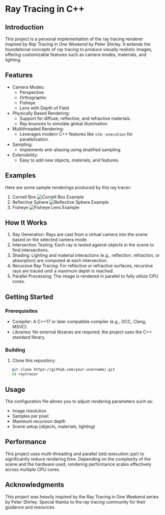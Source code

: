 # Ray Tracing in C++

## Introduction
This project is a personal implementation of the ray tracing renderer inspired by *Ray Tracing in One Weekend* by Peter Shirley. It extends the foundational concepts of ray tracing to produce visually realistic images, offering customizable features such as camera modes, materials, and lighting.

## Features
- Camera Modes:
  - Perspective
  - Orthographic
  - Fisheye
  - Lens with Depth of Field
- Physically Based Rendering:
  - Support for diffuse, reflective, and refractive materials.
  - Ray bounces to simulate global illumination.
- Multithreaded Rendering:
  - Leverages modern C++ features like `std::execution` for parallelization.
- Sampling:
  - Implements anti-aliasing using stratified sampling.
- Extensibility:
  - Easy to add new objects, materials, and features.

## Examples
Here are some sample renderings produced by this ray tracer:

1. Cornell Box
   ![Cornell Box Example](#)
2. Reflective Sphere
   ![Reflective Sphere Example](#)
3. Fisheye
   ![Fisheye Lens Example](#)

## How It Works
1. Ray Generation:
   Rays are cast from a virtual camera into the scene based on the selected camera mode.
2. Intersection Testing:
   Each ray is tested against objects in the scene to find intersections.
3. Shading:
   Lighting and material interactions (e.g., reflection, refraction, or absorption) are computed at each intersection.
4. Recursive Ray Tracing:
   For reflective or refractive surfaces, recursive rays are traced until a maximum depth is reached.
5. Parallel Processing:
   The image is rendered in parallel to fully utilize CPU cores.

## Getting Started
### Prerequisites
- Compiler: A C++17 or later compatible compiler (e.g., GCC, Clang, MSVC).
- Libraries: No external libraries are required; the project uses the C++ standard library.

### Building
1. Clone this repository:

```bash
   git clone https://github.com/your-username/.git
   cd raytracer
```

## Usage
The configuration file allows you to adjust rendering parameters such as:

- Image resolution
- Samples per pixel
- Maximum recursion depth
- Scene setup (objects, materials, lighting)

## Performance
This project uses multi-threading and parallel (std::execution::par) to significantly reduce rendering time. Depending on the complexity of the scene and the hardware used, rendering performance scales effectively across multiple CPU cores.

## Acknowledgments
This project was heavily inspired by the Ray Tracing in One Weekend series by Peter Shirley. Special thanks to the ray tracing community for their guidance and resources.
